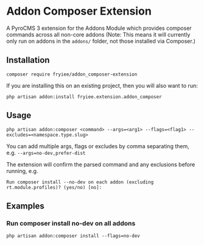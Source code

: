 # Addon Composer Extension
A PyroCMS 3 extension for the Addons Module which provides composer commands across all non-core addons
(Note: This means it will currently only run on addons in the `addons/` folder, not those installed via Composer.)

## Installation
`composer require fryiee/addon_composer-extension`

If you are installing this on an existing project, then you will also want to run:

`php artisan addon:install fryiee.extension.addon_composer`

## Usage
`php artisan addon:composer <command> --args=<arg1> --flags=<flag1> --excludes=<namespace.type.slug>`

You can add multiple args, flags or excludes by comma separating them, e.g. `--args=no-dev,prefer-dist`

The extension will confirm the parsed command and any exclusions before running, e.g.

`Run composer install --no-dev on each addon (excluding rt.module.profiles)? (yes/no) [no]:`

## Examples
### Run composer install no-dev on all addons
`php artisan addon:composer install --flags=no-dev`
